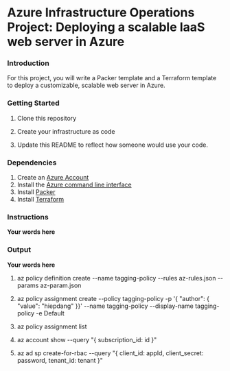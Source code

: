 # Azure Infrastructure Operations Project: Deploying a scalable IaaS web server in Azure

### Introduction
For this project, you will write a Packer template and a Terraform template to deploy a customizable, scalable web server in Azure.

### Getting Started
1. Clone this repository

2. Create your infrastructure as code

3. Update this README to reflect how someone would use your code.

### Dependencies
1. Create an [Azure Account](https://portal.azure.com) 
2. Install the [Azure command line interface](https://docs.microsoft.com/en-us/cli/azure/install-azure-cli?view=azure-cli-latest)
3. Install [Packer](https://www.packer.io/downloads)
4. Install [Terraform](https://www.terraform.io/downloads.html)

### Instructions
**Your words here**

### Output
**Your words here**

1. az policy definition create --name tagging-policy --rules az-rules.json --params az-param.json
2. az policy assignment create --policy tagging-policy -p '{ \"author\": { \"value\": \"hiepdang\" }}' --name tagging-policy --display-name tagging-policy -e Default
3. az policy assignment list

4. az account show --query "{ subscription_id: id }"
5. az ad sp create-for-rbac --query "{ client_id: appId, client_secret: password, tenant_id: tenant }"